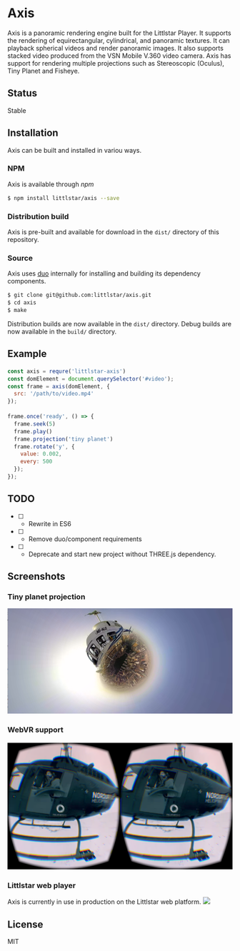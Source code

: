 Axis
======

Axis is a panoramic rendering engine built for the Littlstar Player. It supports the rendering of
equirectangular, cylindrical, and panoramic textures. It can playback
spherical videos and render panoramic images. It also supports stacked
video produced from the VSN Mobile V.360 video camera. Axis has support for
rendering multiple projections such as Stereoscopic (Oculus), Tiny Planet and
Fisheye.

## Status

Stable

## Installation

Axis can be built and installed in variou ways.

### NPM

Axis is available through *npm*

```sh
$ npm install littlstar/axis --save
```

### Distribution build

Axis is pre-built and available for download in the `dist/` directory of
this repository.

### Source

Axis uses [duo](https://github.com/duojs/duo) internally for installing and
building its dependency components.

```sh
$ git clone git@github.com:littlstar/axis.git
$ cd axis
$ make
```

Distribution builds are now available in the `dist/` directory.
Debug builds are now available in the `build/` directory.

## Example

```js
const axis = requre('littlstar-axis')
const domElement = document.querySelector('#video');
const frame = axis(domElement, {
  src: '/path/to/video.mp4'
});

frame.once('ready', () => {
  frame.seek(5)
  frame.play()
  frame.projection('tiny planet')
  frame.rotate('y', {
    value: 0.002,
    every: 500
  });
});
```

## TODO

* [ ] - Rewrite in ES6
* [ ] - Remove duo/component requirements
* [ ] - Deprecate and start new project without THREE.js dependency.

## Screenshots

### Tiny planet projection

![](public/assets/tiny-planet.png)

### WebVR support

![](public/assets/iceland-oculus.png)

### Littlstar web player

Axis is currently in use in production on the Littlstar web platform.
![](https://www.dropbox.com/s/fzg561w81t1rn3t/Screenshot%202015-07-17%2016.33.26.png?dl=1)

## License

MIT
